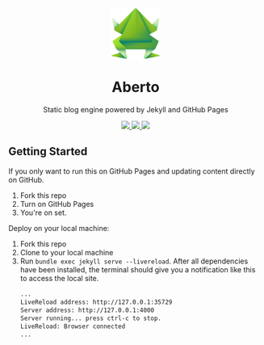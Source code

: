 <div align="center">
 <img width="100px" src="https://raw.githubusercontent.com/phucbm/aberto/master/assets/images/logo.svg" align="center" alt="Aberto Logo" />
 <h1 align="center">Aberto</h1>
 <p align="center">Static blog engine powered by Jekyll and GitHub Pages</p>
</div>

<div align="center">
   <a href="https://jekyllrb.com/">
   <img src="https://img.shields.io/badge/-Jekyll-0273A9">
   </a>
<a href="https://github.com/phucbm/aberto/wiki">
   <img src="https://img.shields.io/badge/-Wiki-0088ff">
   </a>
    <a href="https://github.com/phucbm/aberto/wiki/Folder-Structure">
   <img src="https://img.shields.io/badge/-Folder Structure-7EBB2E">
   </a>
 </div>

## Getting Started

If you only want to run this on GitHub Pages and updating content directly on GitHub.

1. Fork this repo
2. Turn on GitHub Pages
3. You're on set.

Deploy on your local machine:

1. Fork this repo
2. Clone to your local machine
3. Run `bundle exec jekyll serve --livereload`. After all dependencies have been installed, the terminal should give you
   a notification like this to access the local site.
    ```text
    ...
    LiveReload address: http://127.0.0.1:35729
    Server address: http://127.0.0.1:4000
    Server running... press ctrl-c to stop.
    LiveReload: Browser connected
    ...
    ```